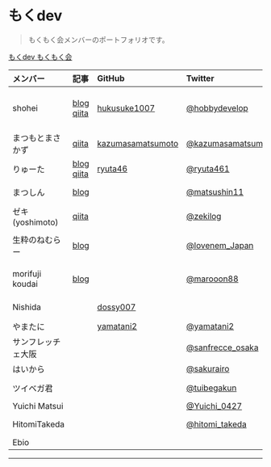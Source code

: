 # もくdev 

> もくもく会メンバーのポートフォリオです。

[もくdev もくもく会](https://mokudev.connpass.com/)

| メンバー | 記事 | GitHub | Twitter | もくもく実績 |
|:---|:---|:---|:---|:---|
|shohei |[blog](http://hobbydevelop.info/)<br>[qiita](https://qiita.com/hukusuke1007)<br> | [hukusuke1007](https://github.com/hukusuke1007)| [@hobbydevelop](https://twitter.com/hobbydevelop) | Swift Vue.js TypeScript Firebase NEM Ethereum |
|まつもとまさかず |[qiita](https://qiita.com/kazumasamatsumo)<br> | [kazumasamatsumoto](https://github.com/kazumasamatsumoto)| [@kazumasamatsumo](https://twitter.com/kazumasamatsumo) | Vue.js NEM |
|りゅーた |[blog](https://ryuta46.com/)<br> [qiita](https://qiita.com/y-sakata)| [ryuta46](https://github.com/ryuta46)| [@ryuta461](https://twitter.com/ryuta461) | Swift NEM |
|まつしん |[blog](https://matsushin11.com/)<br> | | [@matsushin11](https://twitter.com/matsushin11) | Ruby on Rails NEM |
|ゼキ(yoshimoto) | [qiita](https://qiita.com/zeki84)|| [@zekilog](https://twitter.com/zekilog) | Ruby on Rails |
|生粋のねむらー | [blog](http://www.lovenem.site/)|| [@lovenem_Japan](https://twitter.com/lovenem_Japan) | Python node.js Alexa Clova NEM |
|morifuji koudai |[blog](https://morimori-kochan.hatenablog.com/)|| [@marooon88](https://twitter.com/marooon88)| Vue.js JavaScript PHP |
|Nishida ||[dossy007](https://github.com/dossy007)||Ruby on Rails JavaScript|
|やまたに | | [yamatani2](https://github.com/yamatani2)| [@yamatani2](https://twitter.com/yamakume2) | Ruby on Rails |
|サンフレッチェ大阪 ||| [@sanfrecce_osaka](https://twitter.com/sanfrecce_osaka) | Ruby on Rails |
|はいから ||| [@sakurairo](https://twitter.com/sakurairo) | PHP NEM |
|ツイベガ君 ||| [@tuibegakun](https://twitter.com/tuibegakun) | JavaScript NEM |
|Yuichi Matsui ||| [@Yuichi_0427](https://twitter.com/Yuichi_0427)| Python |
|HitomiTakeda ||| [@hitomi_takeda](https://twitter.com/hitomi_takeda)| Python DeepLearning |
|Ebio |||||
___


